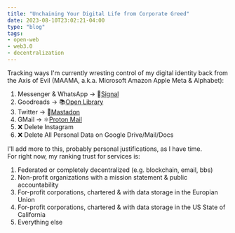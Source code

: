 ```yaml
---
title: "Unchaining Your Digital Life from Corporate Greed"
date: 2023-08-10T23:02:21-04:00
type: "blog"
tags:
- open-web
- web3.0
- decentralization
---
```


Tracking ways I'm currently wresting control of my digital identity back from the Axis of Evil (MAAMA, a.k.a. Microsoft Amazon Apple Meta & Alphabet):


1. Messenger & WhatsApp -> 📧[Signal](https://signal.org/)
2. Goodreads -> 📚[Open Library](https://openlibrary.org/)
3. Twitter -> 🐘[Mastadon](https://mastodonservers.net/)
4. GMail -> ⚛️[Proton Mail](https://proton.me/)
5. ❌ Delete Instagram
6. ❌ Delete All Personal Data on Google Drive/Mail/Docs

I'll add more to this, probably personal justifications, as I have time.  
For right now, my ranking trust for services is:

1. Federated or completely decentralized (e.g. blockchain, email, bbs)
2. Non-profit organizations with a mission statement & public accountability
3. For-profit corporations, chartered & with data storage in the Europian Union
4. For-profit corporations, chartered & with data storage in the US State of California
5. Everything else
